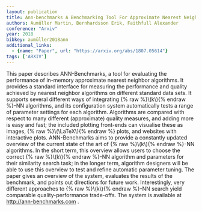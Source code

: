 ```yaml
---
layout: publication
title: Ann-benchmarks A Benchmarking Tool For Approximate Nearest Neighbor Algorithms
authors: Aumüller Martin, Bernhardsson Erik, Faithfull Alexander
conference: "Arxiv"
year: 2018
bibkey: aumüller2018ann
additional_links:
  - {name: "Paper", url: "https://arxiv.org/abs/1807.05614"}
tags: ['ARXIV']
---
```

This paper describes ANN-Benchmarks, a tool for evaluating the performance of in-memory approximate nearest neighbor algorithms. It provides a standard interface for measuring the performance and quality achieved by nearest neighbor algorithms on different standard data sets. It supports several different ways of integrating \{&#37; raw &#37;\}\\(k\\)\{&#37; endraw &#37;\}-NN algorithms, and its configuration system automatically tests a range of parameter settings for each algorithm. Algorithms are compared with respect to many different (approximate) quality measures, and adding more is easy and fast; the included plotting front-ends can visualise these as images, \{&#37; raw &#37;\}\\(\LaTeX\\)\{&#37; endraw &#37;\} plots, and websites with interactive plots. ANN-Benchmarks aims to provide a constantly updated overview of the current state of the art of \{&#37; raw &#37;\}\\(k\\)\{&#37; endraw &#37;\}-NN algorithms. In the short term, this overview allows users to choose the correct \{&#37; raw &#37;\}\\(k\\)\{&#37; endraw &#37;\}-NN algorithm and parameters for their similarity search task; in the longer term, algorithm designers will be able to use this overview to test and refine automatic parameter tuning. The paper gives an overview of the system, evaluates the results of the benchmark, and points out directions for future work. Interestingly, very different approaches to \{&#37; raw &#37;\}\\(k\\)\{&#37; endraw &#37;\}-NN search yield comparable quality-performance trade-offs. The system is available at http://ann-benchmarks.com .
